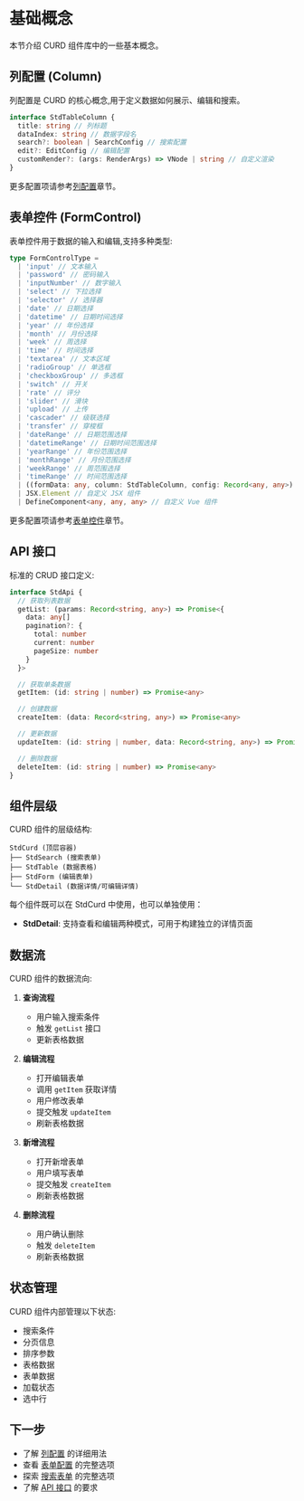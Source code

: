 # 基础概念

本节介绍 CURD 组件库中的一些基本概念。

## 列配置 (Column)

列配置是 CURD 的核心概念,用于定义数据如何展示、编辑和搜索。

```ts
interface StdTableColumn {
  title: string // 列标题
  dataIndex: string // 数据字段名
  search?: boolean | SearchConfig // 搜索配置
  edit?: EditConfig // 编辑配置
  customRender?: (args: RenderArgs) => VNode | string // 自定义渲染
}
```

更多配置项请参考[列配置](/zh/curd/core/column)章节。

## 表单控件 (FormControl)

表单控件用于数据的输入和编辑,支持多种类型:

```ts
type FormControlType =
  | 'input' // 文本输入
  | 'password' // 密码输入
  | 'inputNumber' // 数字输入
  | 'select' // 下拉选择
  | 'selector' // 选择器
  | 'date' // 日期选择
  | 'datetime' // 日期时间选择
  | 'year' // 年份选择
  | 'month' // 月份选择
  | 'week' // 周选择
  | 'time' // 时间选择
  | 'textarea' // 文本区域
  | 'radioGroup' // 单选框
  | 'checkboxGroup' // 多选框
  | 'switch' // 开关
  | 'rate' // 评分
  | 'slider' // 滑块
  | 'upload' // 上传
  | 'cascader' // 级联选择
  | 'transfer' // 穿梭框
  | 'dateRange' // 日期范围选择
  | 'datetimeRange' // 日期时间范围选择
  | 'yearRange' // 年份范围选择
  | 'monthRange' // 月份范围选择
  | 'weekRange' // 周范围选择
  | 'timeRange' // 时间范围选择
  | ((formData: any, column: StdTableColumn, config: Record<any, any>) => VNode | JSX.Element) // 自定义函数组件
  | JSX.Element // 自定义 JSX 组件
  | DefineComponent<any, any, any> // 自定义 Vue 组件
```

更多配置项请参考[表单控件](/zh/curd/core/form)章节。

## API 接口

标准的 CRUD 接口定义:

```ts
interface StdApi {
  // 获取列表数据
  getList: (params: Record<string, any>) => Promise<{
    data: any[]
    pagination?: {
      total: number
      current: number
      pageSize: number
    }
  }>

  // 获取单条数据
  getItem: (id: string | number) => Promise<any>

  // 创建数据
  createItem: (data: Record<string, any>) => Promise<any>

  // 更新数据
  updateItem: (id: string | number, data: Record<string, any>) => Promise<any>

  // 删除数据
  deleteItem: (id: string | number) => Promise<any>
}
```

## 组件层级

CURD 组件的层级结构:

```
StdCurd (顶层容器)
├── StdSearch (搜索表单)
├── StdTable (数据表格)
├── StdForm (编辑表单)
└── StdDetail (数据详情/可编辑详情)
```

每个组件既可以在 StdCurd 中使用，也可以单独使用：
- **StdDetail**: 支持查看和编辑两种模式，可用于构建独立的详情页面

## 数据流

CURD 组件的数据流向:

1. **查询流程**
   - 用户输入搜索条件
   - 触发 `getList` 接口
   - 更新表格数据

2. **编辑流程**
   - 打开编辑表单
   - 调用 `getItem` 获取详情
   - 用户修改表单
   - 提交触发 `updateItem`
   - 刷新表格数据

3. **新增流程**
   - 打开新增表单
   - 用户填写表单
   - 提交触发 `createItem`
   - 刷新表格数据

4. **删除流程**
   - 用户确认删除
   - 触发 `deleteItem`
   - 刷新表格数据

## 状态管理

CURD 组件内部管理以下状态:

- 搜索条件
- 分页信息
- 排序参数
- 表格数据
- 表单数据
- 加载状态
- 选中行

## 下一步

- 了解 [列配置](/zh/curd/core/column) 的详细用法
- 查看 [表单配置](/zh/curd/core/form) 的完整选项
- 探索 [搜索表单](/zh/curd/core/search) 的完整选项
- 了解 [API 接口](/zh/curd/core/api) 的要求

